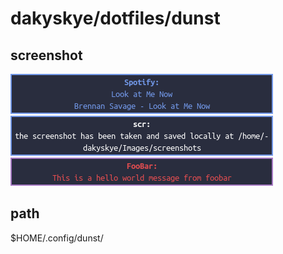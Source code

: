 # dakyskye/dotfiles/dunst

## screenshot

![screenshot_low_urgency](./screenshot_low_urgency.png)
![screenshot_normal_urgency](./screenshot_normal_urgency.png)
![screenshot_critical_urgency](./screenshot_critical_urgency.png)

## path

$HOME/.config/dunst/
